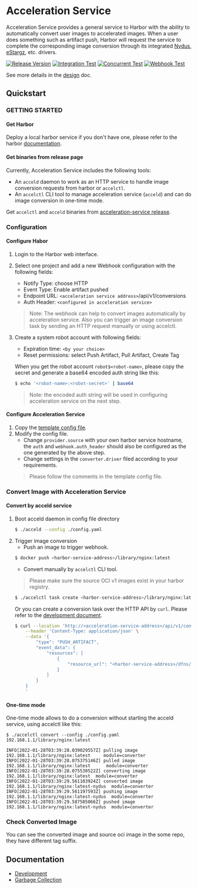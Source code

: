 # Acceleration Service

Acceleration Service provides a general service to Harbor with the ability to automatically convert user images to accelerated images. When a user does something such as artifact push, Harbor will request the service to complete the corresponding image conversion through its integrated [Nydus](https://github.com/dragonflyoss/image-service),
[eStargz](https://github.com/containerd/stargz-snapshotter), etc. drivers.

[![Release Version](https://img.shields.io/github/v/release/goharbor/acceleration-service?style=flat)](https://github.com/goharbor/acceleration-service/releases)
[![Integration Test](https://github.com/goharbor/acceleration-service/actions/workflows/integration-test.yml/badge.svg?branch=main)](https://github.com/goharbor/acceleration-service/actions/workflows/integration-test.yml)
[![Concurrent Test](https://github.com/goharbor/acceleration-service/actions/workflows/concurrent-test.yml/badge.svg?branch=main)](https://github.com/goharbor/acceleration-service/actions/workflows/concurrent-test.yml)
[![Webhook Test](https://github.com/goharbor/acceleration-service/actions/workflows/webhook-test.yml/badge.svg?branch=main)](https://github.com/goharbor/acceleration-service/actions/workflows/webhook-test.yml)

See more details in the [design](./docs/design.md) doc.

## Quickstart
### GETTING STARTED

#### Get Harbor

Deploy a local harbor service if you don't have one, please refer to the harbor [documentation](https://goharbor.io/docs/latest/install-config).

#### Get binaries from release page

Currently, Acceleration Service includes the following tools:

- An `acceld` daemon to work as an HTTP service to handle image conversion requests from harbor or `accelctl`.
- An `accelctl` CLI tool to manage acceleration service (`acceld`) and can do image conversion in one-time mode.

Get `accelctl` and `acceld` binaries from [acceleration-service release](https://github.com/goharbor/acceleration-service/releases/latest).

### Configuration

#### Configure Habor

1. Login to the Harbor web interface.
2. Select one project and add a new Webhook configuration with the following fields:
    * Notify Type: choose HTTP
    * Event Type: Enable artifact pushed
    * Endpoint URL: `<acceleration service address>`/api/v1/conversions
    * Auth Header: `<configured in acceleration service>`
    > Note: The webhook can help to convert images automatically by acceleration service.
    > Also you can trigger an image conversion task by sending an HTTP request manually or using accelctl.

3. Create a system robot account with following fields:
    * Expiration time: `<by your choice>`
    * Reset permissions: select Push Artifact, Pull Artifact, Create Tag

    When you get the robot account `robot$<robot-name>`, please copy the secret and
    generate a base64 encoded auth string like this:

    ```bash
    $ echo '<robot-name>:<robot-secret>' | base64
    ```
    > Note: the encoded auth string will be used in configuring acceleration service on the next step.

#### Configure Acceleration Service

1. Copy the [template config file](https://github.com/goharbor/acceleration-service/tree/main/misc/config).
2. Modify the config file.
    * Change `provider.source` with your own harbor service hostname, the `auth` and
    `webhook.auth_header` should also be configured as the one generated by the above step.
    * Change settings in the `converter.driver` filed according to your requirements.
    > Please follow the comments in the template config file.

### Convert Image with Acceleration Service

#### Convert by acceld service
1. Boot acceld daemon in config file directory
    ```bash
    $ ./acceld --config ./config.yaml
    ```
2. Trigger image conversion
    * Push an image to trigger webhook.
    ```bash
    $ docker push <harbor-service-address>/library/nginx:latest
    ```
    * Convert manually by `accelctl` CLI tool.
    > Please make sure the source OCI v1 images exist in your harbor registry.
    ```bash
    $ ./accelctl task create <harbor-service-address>/library/nginx:latest
    ```
    Or you can create a conversion task over the HTTP API by `curl`. Please
    refer to the [development document](./docs/development.md#api).
    ```bash
    $ curl --location 'http://<acceleration-service-address>/api/v1/conversions?sync=$snyc' \
        --header 'Content-Type: application/json' \
        --data '{
            "type": "PUSH_ARTIFACT",
            "event_data": {
                "resources": [
                    {
                        "resource_url": "<harbor-service-address>/dfns/alpine:latest"
                    }
                ]
            }
        }
        '
    ```

#### One-time mode

One-time mode allows to do a conversion without starting the acceld service, using accelctl like this:
```
$ ./accelctl convert --config ./config.yaml 192.168.1.1/library/nginx:latest

INFO[2022-01-28T03:39:28.039029557Z] pulling image 192.168.1.1/library/nginx:latest     module=converter
INFO[2022-01-28T03:39:28.075375146Z] pulled image 192.168.1.1/library/nginx:latest      module=converter
INFO[2022-01-28T03:39:28.075530522Z] converting image 192.168.1.1/library/nginx:latest  module=converter
INFO[2022-01-28T03:39:29.561103924Z] converted image 192.168.1.1/library/nginx:latest-nydus  module=converter
INFO[2022-01-28T03:39:29.561197593Z] pushing image 192.168.1.1/library/nginx:latest-nydus  module=converter
INFO[2022-01-28T03:39:29.587585066Z] pushed image 192.168.1.1/library/nginx:latest-nydus  module=converter
```

### Check Converted Image

You can see the converted image and source oci image in the some repo, they have different tag suffix.

## Documentation

* [Development](./docs/development.md)
* [Garbage Collection](./docs/garbage-collection.md)